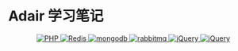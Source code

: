 # Adair 学习笔记

<p align="center">
<a href="https://github.com/guiyi/PHP/tree/master/PHP">
  <img src="https://img.shields.io/badge/php-done-brightgreen.svg" alt="PHP">
</a>
<a href="https://github.com/guiyi/PHP/tree/master/Redis">
  <img src="https://img.shields.io/badge/mysql-doing-blue.svg" alt="Redis">
</a>
<a href="https://github.com/guiyi/PHP/tree/master/mongodb">
  <img src="https://img.shields.io/badge/redis-doing-blue.svg" alt="mongodb">
</a>
<a href="https://github.com/guiyi/PHP/tree/master/rabbitmq">
  <img src="https://img.shields.io/badge/redis-doing-blue.svg" alt="rabbitmq">
</a>

<a href="https://github.com/guiyi/PHP/tree/master/jQuery">
  <img src="https://img.shields.io/badge/redis-doing-blue.svg" alt="jQuery">
</a>
<a href="https://github.com/guiyi/PHP/tree/master/css">
  <img src="https://img.shields.io/badge/redis-doing-blue.svg" alt="jQuery">
</a>
</p>
